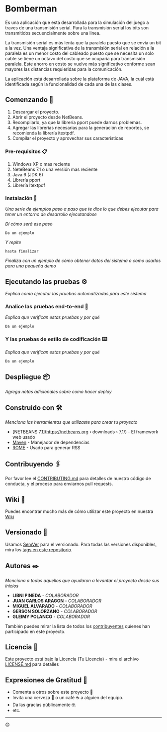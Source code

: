 # Bomberman
 
Es una aplicación que está desarrollada para la simulación del juego a traves de una transmisión serial.
Para la transmisión serial los bits son transmitidos secuencialmente sobre una linea. 

La transmisión serial es más lenta que la paralela puesto que se envía un bit a la vez. Una ventaja significativa de la transmisión serial en relación a la paralela es un menor costo del cableado puesto que se necesita un solo cable se tiene un octavo del costo que se ocuparía para transmisión paralela.
Este ahorro en costo se vuelve más significativo conforme sean mayores las distancias requieridas para la comunicación.

La aplicación está desarrollada sobre la plataforma de JAVA, la cuál está identificada según la funcionalidad de cada una de las clases. 


## Comenzando 🚀

1. Descargar el proyecto.
2. Abrir el proyecto desde NetBeans.
3. Recompilarlo, ya que la librería pport puede darnos problemas.
4. Agregar las librerías necesarias para la generación de reportes, se recomienda la librería itextpdf.
5. Compilar el proyecto y aprovechar sus caracteristicas


### Pre-requisitos 📋
1. Windows XP o mas reciente
2. NeteBeans 7.1 o una versión mas reciente
3. Java 6 (JDK 6)
4. Librería pport
5. Librería Itextpdf

### Instalación 🔧

_Una serie de ejemplos paso a paso que te dice lo que debes ejecutar para tener un entorno de desarrollo ejecutandose_

_Dí cómo será ese paso_

```
Da un ejemplo
```

_Y repite_

```
hasta finalizar
```

_Finaliza con un ejemplo de cómo obtener datos del sistema o como usarlos para una pequeña demo_

## Ejecutando las pruebas ⚙️

_Explica como ejecutar las pruebas automatizadas para este sistema_

### Analice las pruebas end-to-end 🔩

_Explica que verifican estas pruebas y por qué_

```
Da un ejemplo
```

### Y las pruebas de estilo de codificación ⌨️

_Explica que verifican estas pruebas y por qué_

```
Da un ejemplo
```

## Despliegue 📦

_Agrega notas adicionales sobre como hacer deploy_

## Construido con 🛠️

_Menciona las herramientas que utilizaste para crear tu proyecto_

* [NETBEANS 7.1](https://netbeans.org › downloads › 7.1/) - El framework web usado
* [Maven](https://maven.apache.org/) - Manejador de dependencias
* [ROME](https://rometools.github.io/rome/) - Usado para generar RSS

## Contribuyendo 🖇️

Por favor lee el [CONTRIBUTING.md](https://gist.github.com/villanuevand/xxxxxx) para detalles de nuestro código de conducta, y el proceso para enviarnos pull requests.

## Wiki 📖

Puedes encontrar mucho más de cómo utilizar este proyecto en nuestra [Wiki](https://github.com/tu/proyecto/wiki)

## Versionado 📌

Usamos [SemVer](http://semver.org/) para el versionado. Para todas las versiones disponibles, mira los [tags en este repositorio](https://github.com/tu/proyecto/tags).

## Autores ✒️

_Menciona a todos aquellos que ayudaron a levantar el proyecto desde sus inicios_

* **LIBNI PINEDA** - *COLABORADOR* 
* **JUAN CARLOS ARAGON** - *COLABORADOR* 
* **MIGUEL ALVARADO** - *COLABORADOR* 
* **GERSON SOLORZANO** - *COLABORADOR* 
* **GLEIMY POLANCO** - *COLABORADOR* 

También puedes mirar la lista de todos los [contribuyentes](https://github.com/your/project/contributors) quíenes han participado en este proyecto. 

## Licencia 📄

Este proyecto está bajo la Licencia (Tu Licencia) - mira el archivo [LICENSE.md](LICENSE.md) para detalles

## Expresiones de Gratitud 🎁

* Comenta a otros sobre este proyecto 📢
* Invita una cerveza 🍺 o un café ☕ a alguien del equipo. 
* Da las gracias públicamente 🤓.
* etc.



---
 😊
